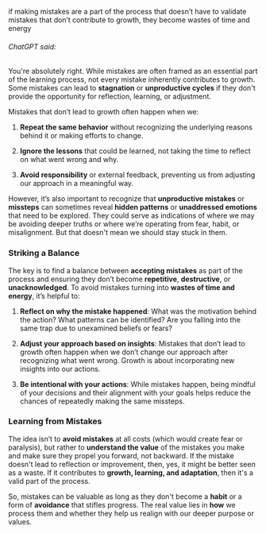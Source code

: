 if making mistakes are a part of the process that doesn’t have to validate mistakes that don’t contribute to growth, they become wastes of time and energy

###### ChatGPT said:

You're absolutely right. While mistakes are often framed as an essential part of the learning process, not every mistake inherently contributes to growth. Some mistakes can lead to **stagnation** or **unproductive cycles** if they don't provide the opportunity for reflection, learning, or adjustment.

Mistakes that don’t lead to growth often happen when we:

1. **Repeat the same behavior** without recognizing the underlying reasons behind it or making efforts to change.
    
2. **Ignore the lessons** that could be learned, not taking the time to reflect on what went wrong and why.
    
3. **Avoid responsibility** or external feedback, preventing us from adjusting our approach in a meaningful way.
    

However, it’s also important to recognize that **unproductive mistakes** or **missteps** can sometimes reveal **hidden patterns** or **unaddressed emotions** that need to be explored. They could serve as indications of where we may be avoiding deeper truths or where we’re operating from fear, habit, or misalignment. But that doesn't mean we should stay stuck in them.

### Striking a Balance

The key is to find a balance between **accepting mistakes** as part of the process and ensuring they don’t become **repetitive**, **destructive**, or **unacknowledged**. To avoid mistakes turning into **wastes of time and energy**, it’s helpful to:

1. **Reflect on why the mistake happened**: What was the motivation behind the action? What patterns can be identified? Are you falling into the same trap due to unexamined beliefs or fears?
    
2. **Adjust your approach based on insights**: Mistakes that don’t lead to growth often happen when we don’t change our approach after recognizing what went wrong. Growth is about incorporating new insights into our actions.
    
3. **Be intentional with your actions**: While mistakes happen, being mindful of your decisions and their alignment with your goals helps reduce the chances of repeatedly making the same missteps.
    

### Learning from Mistakes

The idea isn’t to **avoid mistakes** at all costs (which would create fear or paralysis), but rather to **understand the value** of the mistakes you make and make sure they propel you forward, not backward. If the mistake doesn't lead to reflection or improvement, then, yes, it might be better seen as a waste. If it contributes to **growth, learning, and adaptation**, then it's a valid part of the process.

So, mistakes can be valuable as long as they don't become a **habit** or a form of **avoidance** that stifles progress. The real value lies in **how** we process them and whether they help us realign with our deeper purpose or values.